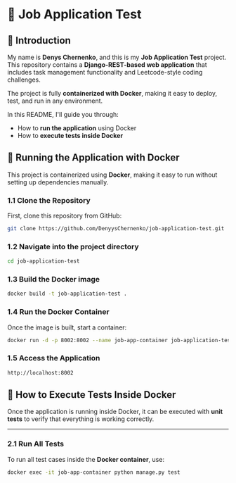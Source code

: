 # 🚀 Job Application Test

## 📝 Introduction

My name is **Denys Chernenko**, and this is my **Job Application Test** project.  
This repository contains a **Django-REST-based web application** that includes task management functionality and Leetcode-style coding challenges.

The project is fully **containerized with Docker**, making it easy to deploy, test, and run in any environment.

In this README, I'll guide you through:
- How to **run the application** using Docker
- How to **execute tests inside Docker**


## 🚀 Running the Application with Docker

This project is containerized using **Docker**, making it easy to run without setting up dependencies manually.

### **1️.1 Clone the Repository**
First, clone this repository from GitHub:
```sh
git clone https://github.com/DenyysChernenko/job-application-test.git
```

### **1.2 Navigate into the project directory**
```sh
cd job-application-test
```
### **1.3 Build the Docker image**

```sh
docker build -t job-application-test .
```

### **1.4 Run the Docker Container**
Once the image is built, start a container:
```sh
docker run -d -p 8002:8002 --name job-app-container job-application-test
```

### **1.5  Access the Application**
```sh
http://localhost:8002
```

## 🧪 How to Execute Tests Inside Docker

Once the application is running inside Docker, it can be executed with **unit tests** to verify that everything is working correctly.

---

### **2.1 Run All Tests**
To run all test cases inside the **Docker container**, use:
```sh
docker exec -it job-app-container python manage.py test
```